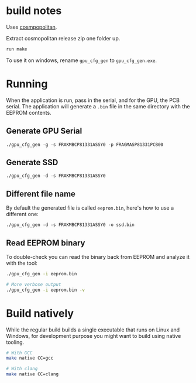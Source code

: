 # build notes

Uses [cosmpopolitan](https://github.com/jart/cosmopolitan).

Extract cosmopolitan release zip one folder up.

```sh
run make
```

To use it on windows, rename `gpu_cfg_gen` to `gpu_cfg_gen.exe`.



# Running
When the application is run, pass in the serial, and for the GPU, the PCB serial.
The application will generate a `.bin` file in the same directory with the EEPROM contents.

## Generate GPU Serial

```
./gpu_cfg_gen -g -s FRAKMBCP81331ASSY0 -p FRAGMASP81331PCB00
```


## Generate SSD

```
./gpu_cfg_gen -d -s FRAKMBCP81331ASSY0
```

## Different file name

By default the generated file is called `eeprom.bin`, here's how to use a different one:

```
./gpu_cfg_gen -d -s FRAKMBCP81331ASSY0 -o ssd.bin
```

## Read EEPROM binary

To double-check you can read the binary back from EEPROM and analyze it with the tool:

```sh
./gpu_cfg_gen -i eeprom.bin

# More verbose output
./gpu_cfg_gen -i eeprom.bin -v
```

# Build natively

While the regular build builds a single executable that runs on Linux and
Windows, for development purpose you might want to build using native tooling.

```sh
# With GCC
make native CC=gcc

# With clang
make native CC=clang
```
